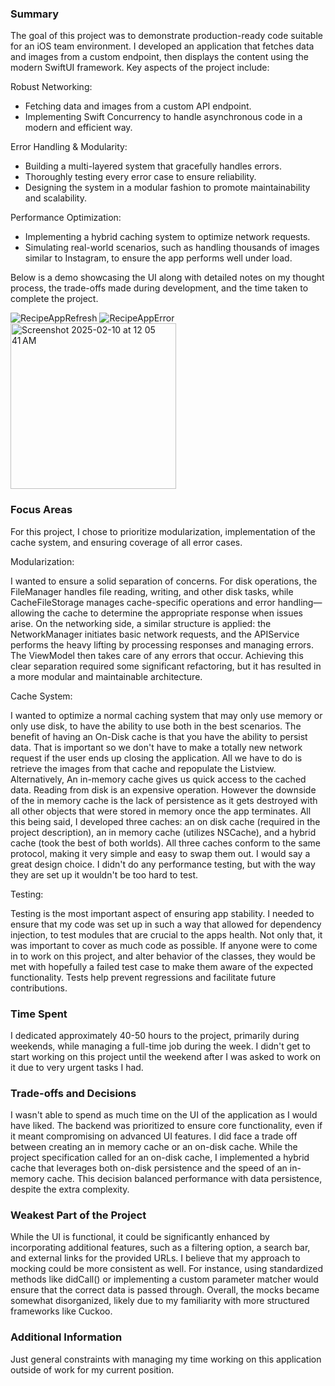 ### Summary
The goal of this project was to demonstrate production-ready code suitable for an iOS team environment. I developed an application that fetches data and images from a custom endpoint, then displays the content using the modern SwiftUI framework. Key aspects of the project include:

Robust Networking:
- Fetching data and images from a custom API endpoint.
- Implementing Swift Concurrency to handle asynchronous code in a modern and efficient way.

Error Handling & Modularity:
- Building a multi-layered system that gracefully handles errors.
- Thoroughly testing every error case to ensure reliability.
- Designing the system in a modular fashion to promote maintainability and scalability.
  
Performance Optimization:
- Implementing a hybrid caching system to optimize network requests.
- Simulating real-world scenarios, such as handling thousands of images similar to Instagram, to ensure the app performs well under load.

Below is a demo showcasing the UI along with detailed notes on my thought process, the trade-offs made during development, and the time taken to complete the project.

![RecipeAppRefresh](https://github.com/user-attachments/assets/32d8d9f8-241d-4066-8a92-0a763ed733be)
![RecipeAppError](https://github.com/user-attachments/assets/e5515960-a0e2-47b8-b1c7-e33bc07dd2f2)
<img width="265" alt="Screenshot 2025-02-10 at 12 05 41 AM" src="https://github.com/user-attachments/assets/0217e911-8b64-4fd9-947c-924cd2da8ed0" />


### Focus Areas
For this project, I chose to prioritize modularization, implementation of the cache system, and ensuring coverage of all error cases.

Modularization:

I wanted to ensure a solid separation of concerns. For disk operations, the FileManager handles file reading, writing, and other disk tasks, while CacheFileStorage manages cache-specific operations and error handling—allowing the cache to determine the appropriate response when issues arise. On the networking side, a similar structure is applied: the NetworkManager initiates basic network requests, and the APIService performs the heavy lifting by processing responses and managing errors. The ViewModel then takes care of any errors that occur. Achieving this clear separation required some significant refactoring, but it has resulted in a more modular and maintainable architecture.

Cache System: 

I wanted to optimize a normal caching system that may only use memory or only use disk, to have the ability to use both in the best scenarios. The benefit of having an On-Disk cache is that you have the ability to persist data. That is important so we don't have to make a totally new network request if the user ends up closing the application. All we have to do is retrieve the images from that cache and repopulate the Listview. Alternatively, An in-memory cache gives us quick access to the cached data. Reading from disk is an expensive operation. However the downside of the in memory cache is the lack of persistence as it gets destroyed with all other objects that were stored in memory once the app terminates. All this being said, I developed three caches: an on disk cache (required in the project description), an in memory cache (utilizes NSCache), and a hybrid cache (took the best of both worlds). All three caches conform to the same protocol, making it very simple and easy to swap them out. I would say a great design choice. I didn't do any performance testing, but with the way they are set up it wouldn't be too hard to test. 

Testing:

Testing is the most important aspect of ensuring app stability. I needed to ensure that my code was set up in such a way that allowed for dependency injection, to test modules that are crucial to the apps health. Not only that, it was important to cover as much code as possible. If anyone were to come in to work on this project, and alter behavior of the classes, they would be met with hopefully a failed test case to make them aware of the expected functionality. Tests help prevent regressions and facilitate future contributions. 

### Time Spent
I dedicated approximately 40-50 hours to the project, primarily during weekends, while managing a full-time job during the week. I didn't get to start working on this project until the weekend after I was asked to work on it due to very urgent tasks I had. 

### Trade-offs and Decisions
I wasn't able to spend as much time on the UI of the application as I would have liked. The backend was prioritized to ensure core functionality, even if it meant compromising on advanced UI features. I did face a trade off between creating an in memory cache or an on-disk cache. While the project specification called for an on-disk cache, I implemented a hybrid cache that leverages both on-disk persistence and the speed of an in-memory cache. This decision balanced performance with data persistence, despite the extra complexity.

### Weakest Part of the Project
While the UI is functional, it could be significantly enhanced by incorporating additional features, such as a filtering option, a search bar, and external links for the provided URLs. I believe that my approach to mocking could be more consistent as well. For instance, using standardized methods like didCall() or implementing a custom parameter matcher would ensure that the correct data is passed through. Overall, the mocks became somewhat disorganized, likely due to my familiarity with more structured frameworks like Cuckoo.

### Additional Information
Just general constraints with managing my time working on this application outside of work for my current position.

